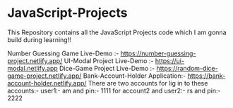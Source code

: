 # JavaScript-Projects
This Repository contains all the JavaScript Projects code which I am gonna build during learning!! 

Number Guessing Game Live-Demo :- https://number-guessing-project.netlify.app/
UI-Modal Project Live-Demo :- https://ui-modal.netlify.app
Dice-Game Project Live-Demo :- https://random-dice-game-project.netlify.app/
Bank-Account-Holder Application:- https://bank-account-holder.netlify.app/
There are two accounts for lig in to these accounts:- user1:- am and pin:- 1111
for account2 and user2:- rs and pin:- 2222
